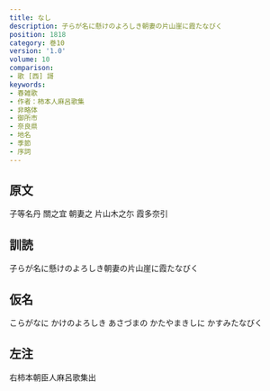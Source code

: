 ```yaml
---
title: なし
description: 子らが名に懸けのよろしき朝妻の片山崖に霞たなびく
position: 1818
category: 巻10
version: '1.0'
volume: 10
comparison:
- 歌 [西] 謌
keywords:
- 春雑歌
- 作者：柿本人麻呂歌集
- 非略体
- 御所市
- 奈良県
- 地名
- 季節
- 序詞
---
```


## 原文

子等名丹 關之宜 朝妻之 片山木之尓 霞多奈引

## 訓読

子らが名に懸けのよろしき朝妻の片山崖に霞たなびく

## 仮名

こらがなに かけのよろしき あさづまの かたやまきしに かすみたなびく

## 左注

右柿本朝臣人麻呂歌集出

